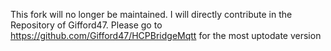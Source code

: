 This fork will no longer be maintained. I will directly contribute in the Repository of Gifford47.
Please go to https://github.com/Gifford47/HCPBridgeMqtt for the most uptodate version
